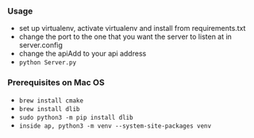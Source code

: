 ### Usage 
- set up virtualenv, activate virtualenv and install from requirements.txt
- change the port to the one that you want the server to listen at in server.config
- change the apiAdd to your api address
- `python Server.py`

### Prerequisites on Mac OS
- `brew install cmake`
- `brew install dlib`
- `sudo python3 -m pip install dlib`
- `inside ap, python3 -m venv --system-site-packages venv`